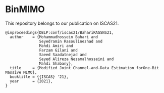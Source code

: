 # BinMIMO

This repository belongs to our publication on ISCAS21.


    @inproceedings{DBLP:conf/iscas21/BahariRAGSNS21,
      author    = {Mohammadhossein Bahari and
                   Seyedramin Rasoulinezhad and 
                   Mahdi Amiri and 
                   Farzam Gilani and 
                   Saeed Saadatnejad and 
                   Seyed Alireza Nezamalhosseini and 
                   Mahdi Shabany},
      title     = {Modified Joint Channel-and-Data Estimation forOne-Bit Massive MIMO},
      booktitle = {{ISCAS} '21},
      year      = {2021},
    }
